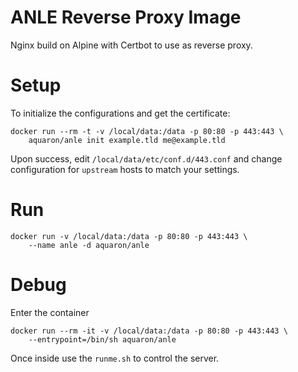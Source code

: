 # ANLE Reverse Proxy Image

Nginx build on Alpine with Certbot to use as reverse proxy.

# Setup

To initialize the configurations and get the certificate:

    docker run --rm -t -v /local/data:/data -p 80:80 -p 443:443 \
        aquaron/anle init example.tld me@example.tld

Upon success, edit `/local/data/etc/conf.d/443.conf` and change
configuration for `upstream` hosts to match your settings.

# Run

    docker run -v /local/data:/data -p 80:80 -p 443:443 \
        --name anle -d aquaron/anle

# Debug

Enter the container

    docker run --rm -it -v /local/data:/data -p 80:80 -p 443:443 \
        --entrypoint=/bin/sh aquaron/anle

Once inside use the `runme.sh` to control the server.
